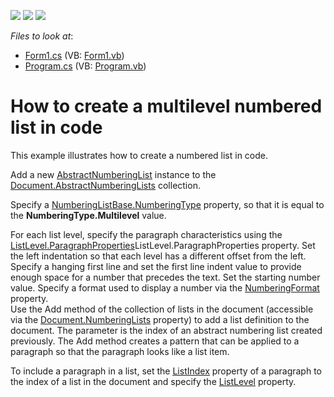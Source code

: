 <!-- default badges list -->
![](https://img.shields.io/endpoint?url=https://codecentral.devexpress.com/api/v1/VersionRange/128609683/13.1.4%2B)
[![](https://img.shields.io/badge/Open_in_DevExpress_Support_Center-FF7200?style=flat-square&logo=DevExpress&logoColor=white)](https://supportcenter.devexpress.com/ticket/details/E3404)
[![](https://img.shields.io/badge/📖_How_to_use_DevExpress_Examples-e9f6fc?style=flat-square)](https://docs.devexpress.com/GeneralInformation/403183)
<!-- default badges end -->
<!-- default file list -->
*Files to look at*:

* [Form1.cs](./CS/NumberedListExample/Form1.cs) (VB: [Form1.vb](./VB/NumberedListExample/Form1.vb))
* [Program.cs](./CS/NumberedListExample/Program.cs) (VB: [Program.vb](./VB/NumberedListExample/Program.vb))
<!-- default file list end -->
# How to create a multilevel numbered list in code


<p>This example illustrates how to create a numbered list in code.</p><p>Add a new <a href="http://documentation.devexpress.com/CoreLibraries/clsDevExpressXtraRichEditAPINativeAbstractNumberingListtopic.aspx"><u>AbstractNumberingList</u></a>  instance to the <a href="http://documentation.devexpress.com/CoreLibraries/DevExpressXtraRichEditAPINativeDocument_AbstractNumberingListstopic.aspx"><u>Document.AbstractNumberingLists</u></a> collection.</p><p>Specify a <a href="http://documentation.devexpress.com/CoreLibraries/DevExpressXtraRichEditAPINativeNumberingListBase_NumberingTypetopic.aspx"><u>NumberingListBase.NumberingType</u></a> property, so that it is equal to the <strong>NumberingType.Multilevel</strong> value. </p><p>For each list level, specify the paragraph characteristics using the <a href="http://documentation.devexpress.com/CoreLibraries/DevExpressXtraRichEditAPINativeListLevel_ParagraphPropertiestopic.aspx"><u>ListLevel.ParagraphProperties</u></a>ListLevel.ParagraphProperties property. Set the left indentation so that each level has a different offset from the left. Specify a hanging first line and set the first line indent value to provide enough space for a number that precedes the text. Set the starting number value. Specify a format used to display a number via the <a href="http://documentation.devexpress.com/CoreLibraries/DevExpressXtraRichEditAPINativeListLevelProperties_NumberingFormattopic.aspx"><u>NumberingFormat</u></a> property.<br />
Use the Add method of the collection of lists in the document (accessible via the <a href="http://documentation.devexpress.com/CoreLibraries/DevExpressXtraRichEditAPINativeDocument_NumberingListstopic.aspx"><u>Document.NumberingLists</u></a> property) to add a list definition to the document. The parameter is the index of an abstract numbering list created previously. The Add method creates a pattern that can be applied to a paragraph so that the paragraph looks like a list item. </p><p>To include a paragraph in a list, set the <a href="http://documentation.devexpress.com/#CoreLibraries/DevExpressXtraRichEditAPINativeParagraph_ListIndextopic"><u>ListIndex</u></a> property of a paragraph to the index of a list in the document and specify the <a href="http://documentation.devexpress.com/#CoreLibraries/DevExpressXtraRichEditAPINativeParagraph_ListLeveltopic"><u>ListLevel</u></a> property. </p>

<br/>


